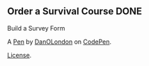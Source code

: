 Order a Survival Course DONE
----------------------------
Build a Survey Form

A [Pen](https://codepen.io/danielo1992/pen/vQPMdZ) by [DanOLondon](https://codepen.io/danielo1992) on [CodePen](https://codepen.io).

[License](https://codepen.io/danielo1992/pen/vQPMdZ/license).
